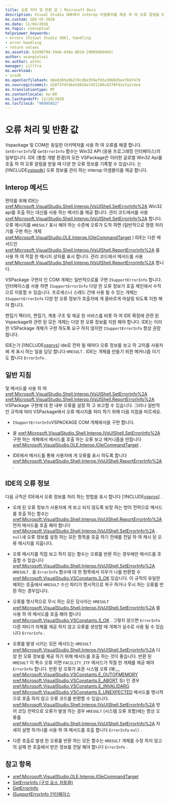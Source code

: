 ```yaml
---
title: 오류 처리 및 반환 값 | Microsoft Docs
description: Visual Studio SDK에서 interop 어셈블리를 제공 하 여 오류 알림을 받을 때 다양 한 오류 정보를 기록 하는 방법에 대해 알아봅니다.
ms.custom: SEO-VS-2020
ms.date: 11/04/2016
ms.topic: conceptual
helpviewer_keywords:
- errors [Visual Studio SDK], handling
- error handling
- return values
ms.assetid: b2d9079d-39a6-438a-8010-290056694b5c
author: acangialosi
ms.author: anthc
manager: jillfra
ms.workload:
- vssdk
ms.openlocfilehash: b8e8385e0b270cd6e359ef03a3060d5eefb97479
ms.sourcegitcommit: d10f37dfdba5d826e7451260c8370fd1efa2c4e4
ms.translationtype: MT
ms.contentlocale: ko-KR
ms.lasthandoff: 12/10/2020
ms.locfileid: "96995852"
---
```

# <a name="error-handling-and-return-values"></a>오류 처리 및 반환 값
Vspackage 및 COM은 동일한 아키텍처를 사용 하 여 오류를 해결 합니다. `SetErrorInfo`및 `GetErrorInfo` 함수는 Win32 API (응용 프로그래밍 인터페이스)의 일부입니다. IDE (통합 개발 환경)의 모든 VSPackage은 이러한 글로벌 Win32 Api를 호출 하 여 오류 알림을 받을 때 다양 한 오류 정보를 기록할 수 있습니다. 는 [!INCLUDE[vsipsdk](../extensibility/includes/vsipsdk_md.md)] 오류 정보를 관리 하는 interop 어셈블리를 제공 합니다.

## <a name="interop-methods"></a>Interop 메서드
 편의를 위해 IDE는 <xref:Microsoft.VisualStudio.Shell.Interop.IVsUIShell.SetErrorInfo%2A> Win32 api를 호출 하는 대신를 사용 하는 메서드를 제공 합니다. 관리 코드에서를 사용 <xref:Microsoft.VisualStudio.Shell.Interop.IVsUIShell.SetErrorInfo%2A> 합니다. 오류 메시지를 `HRESULT` 표시 해야 하는 수준에 오류가 도착 하면 (일반적으로 명령 처리기를 구현 하는 개체 <xref:Microsoft.VisualStudio.OLE.Interop.IOleCommandTarget> ) IDE는 다른 메서드인 <xref:Microsoft.VisualStudio.Shell.Interop.IVsUIShell.ReportErrorInfo%2A> 를 사용 하 여 적절 한 메시지 상자를 표시 합니다. 관리 코드에서 메서드를 사용 <xref:Microsoft.VisualStudio.Shell.Interop.IVsUIShell.ReportErrorInfo%2A> 합니다.

 VSPackage 구현자 인 COM 개체는 일반적으로를 구현 `ISupportErrorInfo` 합니다. 인터페이스를 사용 하면 `ISupportErrorInfo` 다양 한 오류 정보가 호출 체인에서 수직으로 이동할 수 있습니다. 프로세스나 스레드 간에 사용 될 수 있는 개체는 `ISupportErrorInfo` 다양 한 오류 정보가 호출자에 게 올바르게 마샬링 되도록 지원 해야 합니다.

 편집기 팩터리, 편집기, 계층 구조 및 제공 된 서비스를 비롯 하 여 IDE 확장에 관련 된 Vspackage와 관련 된 모든 개체는 다양 한 오류 정보를 지원 해야 합니다. IDE는 이러한 VSPackage 개체가 구현 하도록 요구 하지 않지만 `ISupportErrorInfo` 항상 권장 됩니다.

 IDE는가 [!INCLUDE[vsprvs](../code-quality/includes/vsprvs_md.md)] ide로 전파 될 때마다 오류 정보를 보고 하 고이를 사용자에 게 표시 하는 일을 담당 합니다 `HRESULT` . IDE는 개체를 만들기 위한 메커니즘 이기도 합니다 `ErrorInfo` .

## <a name="general-guidelines"></a>일반 지침
 및 메서드를 사용 하 여 <xref:Microsoft.VisualStudio.Shell.Interop.IVsUIShell.SetErrorInfo%2A> <xref:Microsoft.VisualStudio.Shell.Interop.IVsUIShell.ReportErrorInfo%2A> VSPackage 구현에 대 한 내부 오류를 설정 하 고 보고할 수 있습니다. 그러나 일반적인 규칙에 따라 VSPackage에서 오류 메시지를 처리 하기 위해 다음 지침을 따르세요.

- `ISupportErrorInfo`VSPACKAGE COM 개체에서을 구현 합니다.

- 을 <xref:Microsoft.VisualStudio.Shell.Interop.IVsUIShell.SetErrorInfo%2A> 구현 하는 개체에서 메서드를 호출 하는 오류 보고 메커니즘을 만듭니다 <xref:Microsoft.VisualStudio.OLE.Interop.IOleCommandTarget> .

- IDE에서 메서드를 통해 사용자에 게 오류를 표시 하도록 합니다 <xref:Microsoft.VisualStudio.Shell.Interop.IVsUIShell.ReportErrorInfo%2A> .

## <a name="error-information-in-the-ide"></a>IDE의 오류 정보
 다음 규칙은 IDE에서 오류 정보를 처리 하는 방법을 표시 합니다 [!INCLUDE[vsprvs](../code-quality/includes/vsprvs_md.md)] .

- 오래 된 오류 정보가 사용자에 게 보고 되지 않도록 보장 하는 방어 전략으로 메서드를 호출 하는 함수는 <xref:Microsoft.VisualStudio.Shell.Interop.IVsUIShell.ReportErrorInfo%2A> 먼저 메서드를 호출 해야 합니다 <xref:Microsoft.VisualStudio.Shell.Interop.IVsUIShell.SetErrorInfo%2A> . `null`새 오류 정보를 설정 하는 모든 항목을 호출 하기 전에를 전달 하 여 캐시 된 오류 메시지를 지웁니다.

- 오류 메시지를 직접 보고 하지 않는 함수는 오류를 반환 하는 경우에만 메서드를 호출할 수 있습니다 <xref:Microsoft.VisualStudio.Shell.Interop.IVsUIShell.SetErrorInfo%2A> `HRESULT` . 을 `ErrorInfo` 함수에 대 한 항목에서 지우거 나를 반환할 수 <xref:Microsoft.VisualStudio.VSConstants.S_OK> 있습니다. 이 규칙의 유일한 예외는 호출에서 `HRESULT` 수신 파티가 명시적으로 복구 하거나 무시 하는 오류를 반환 하는 경우입니다.

- 오류를 명시적으로 무시 하는 모든 당사자는 `HRESULT` <xref:Microsoft.VisualStudio.Shell.Interop.IVsUIShell.SetErrorInfo%2A> 를 사용 하 여 메서드를 호출 해야 합니다 <xref:Microsoft.VisualStudio.VSConstants.S_OK> . 그렇지 않으면 `ErrorInfo` 다른 파티가 자체를 제공 하지 않고 오류를 생성할 때 개체가 실수로 사용 될 수 있습니다 `ErrorInfo` .

- 오류를 발생 시키는 모든 메서드는 `HRESULT` <xref:Microsoft.VisualStudio.Shell.Interop.IVsUIShell.SetErrorInfo%2A> 다양 한 오류 정보를 제공 하기 위해 메서드를 호출 하는 것이 좋습니다. 반환 된 `HRESULT` 이 특수 오류 이면 `FACILITY_ITF` 메서드가 적절 한 개체를 제공 해야 `ErrorInfo` 합니다. 반환 된 오류가 표준 시스템 오류 (예:,,, <xref:Microsoft.VisualStudio.VSConstants.E_OUTOFMEMORY> <xref:Microsoft.VisualStudio.VSConstants.E_ABORT> 등) 인 경우 <xref:Microsoft.VisualStudio.VSConstants.E_INVALIDARG> <xref:Microsoft.VisualStudio.VSConstants.E_UNEXPECTED> 메서드를 명시적으로 호출 하지 않고 오류 코드를 반환할 수 있습니다. <xref:Microsoft.VisualStudio.Shell.Interop.IVsUIShell.SetErrorInfo%2A> 방어 코딩 전략으로 오류가 발생 하는 경우 `HRESULT` (시스템 오류 포함)에는 항상 오류를 <xref:Microsoft.VisualStudio.Shell.Interop.IVsUIShell.SetErrorInfo%2A> 자세히 설명 하거나를 사용 하 여 메서드를 호출 합니다 `ErrorInfo` `null` .

- 다른 호출로 발생 한 오류를 반환 하는 모든 함수는 `HRESULT` 개체를 수정 하지 않고의 실패 한 호출에서 받은 정보를 전달 해야 합니다 `ErrorInfo` .

## <a name="see-also"></a>참고 항목
- <xref:Microsoft.VisualStudio.OLE.Interop.IOleCommandTarget>
- [SetErrorInfo (구성 요소 자동화)](/previous-versions/windows/desktop/api/oleauto/nf-oleauto-seterrorinfo)
- [GetErrorInfo](/previous-versions/windows/desktop/api/oleauto/nf-oleauto-geterrorinfo)
- [ISupportErrorInfo 인터페이스](/previous-versions/windows/desktop/api/oaidl/nn-oaidl-isupporterrorinfo)
